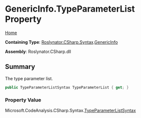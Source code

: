 <a name="_Top"></a>

# GenericInfo\.TypeParameterList Property

[Home](../../../../../README.md#_Top)

**Containing Type**: [Roslynator.CSharp.Syntax](../../README.md#_Top)\.[GenericInfo](../README.md#_Top)

**Assembly**: Roslynator\.CSharp\.dll

## Summary

The type parameter list\.

```csharp
public TypeParameterListSyntax TypeParameterList { get; }
```

### Property Value

Microsoft\.CodeAnalysis\.CSharp\.Syntax\.[TypeParameterListSyntax](https://docs.microsoft.com/en-us/dotnet/api/microsoft.codeanalysis.csharp.syntax.typeparameterlistsyntax)

